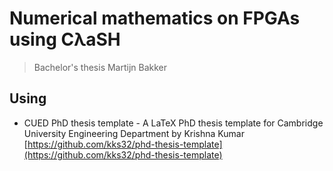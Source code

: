 Numerical mathematics on FPGAs using CλaSH
========================
> Bachelor's thesis Martijn Bakker


## Using

*   CUED PhD thesis template - A LaTeX PhD thesis template for Cambridge University Engineering Department by Krishna Kumar [https://github.com/kks32/phd-thesis-template](https://github.com/kks32/phd-thesis-template)
